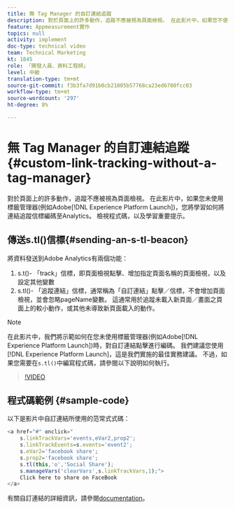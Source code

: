 ```yaml
---
title: 無 Tag Manager 的自訂連結追蹤
description: 對於頁面上的許多動作，追蹤不應被視為頁面檢視。 在此影片中，如果您不使用標籤管理器(如Experience Platform Launch)，您將學習如何將連結追蹤信標編碼至Analytics。 檢視程式碼，以及學習重要提示。
feature: Appmeasurement實作
topics: null
activity: implement
doc-type: technical video
team: Technical Marketing
kt: 1845
role: 「開發人員、資料工程師」
level: 中級
translation-type: tm+mt
source-git-commit: f3b3fa7d91b0cb21005b57768ca23ed6700fcc03
workflow-type: tm+mt
source-wordcount: '297'
ht-degree: 8%

---
```



# 無 Tag Manager 的自訂連結追蹤 {#custom-link-tracking-without-a-tag-manager}

對於頁面上的許多動作，追蹤不應被視為頁面檢視。 在此影片中，如果您未使用標籤管理器(例如Adobe[!DNL Experience Platform Launch])，您將學習如何將連結追蹤信標編碼至Analytics。 檢視程式碼，以及學習重要提示。

## 傳送s.tl()信標{#sending-an-s-tl-beacon}

將資料發送到Adobe Analytics有兩個功能：

1. s.t()- 「track」信標，即頁面檢視點擊、增加指定頁面名稱的頁面檢視，以及設定其他變數
1. s.tl()- 「追蹤連結」信標，通常稱為「自訂連結」點擊／信標，不會增加頁面檢視，並會忽略pageName變數。 這通常用於追蹤未載入新頁面／畫面之頁面上的較小動作，或其他未導致新頁面載入的動作。

>[!NOTE]
>
>在此影片中，我們將示範如何在您未使用標籤管理器(例如Adobe[!DNL Experience Platform Launch])時，對自訂連結點擊進行編碼。 我們建議您使用[!DNL Experience Platform Launch]，這是我們實施的最佳實務建議。 不過，如果您需要在`s.tl()`中編寫程式碼，請參閱以下說明如何執行。

>[!VIDEO](https://video.tv.adobe.com/v/25832/?quality=12)

## 程式碼範例 {#sample-code}

以下是影片中自訂連結所使用的范常式式碼：

```JavaScript
<a href="#" onclick="
    s.linkTrackVars='events,eVar2,prop2';
    s.linkTrackEvents=s.events='event2';
    s.eVar2='facebook share';
    s.prop2='facebook share';
    s.tl(this,'o','Social Share');
    s.manageVars('clearVars',s.linkTrackVars,1);">
    Click here to share on FaceBook
</a>
```

有關自訂連結的詳細資訊，請參閱[documentation](https://marketing.adobe.com/resources/help/zh_TW/sc/implement/function_tl.html)。